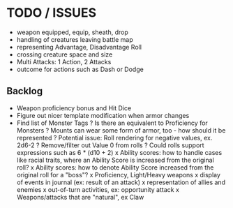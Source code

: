 # TODO / ISSUES

- weapon equipped, equip, sheath, drop
- handling of creatures leaving battle map
- representing Advantage, Disadvantage Roll
- crossing creature space and size 
- Multi Attacks: 1 Action, 2 Attacks
- outcome for actions such as Dash or Dodge

## Backlog

- Weapon proficiency bonus and Hit Dice
- Figure out nicer template modification when armor changes
- Find list of Monster Tags
? Is there an equivalent to Proficiency for Monsters
? Mounts can wear some form of armor, too - how should it be represented
? Potential issue: Roll rendering for negative values, ex. 2d6-2
? Remove/filter out Value 0 from rolls
? Could rolls support expressions such as 6 * (d10 + 2)
x Ability scores: how to handle cases like racial traits, where an Ability Score is increased from the original roll?
x Ability scores: how to denote Ability Score increased from the original roll for a "boss"?
x Proficiency, Light/Heavy weapons
x display of events in journal (ex: result of an attack)
x representation of allies and enemies
x out-of-turn activities, ex: opportunity attack
x Weapons/attacks that are "natural", ex Claw

